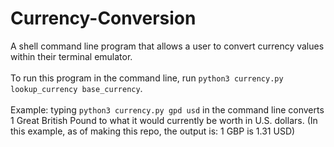 # Currency-Conversion
A shell command line program that allows a user to convert currency values within their terminal emulator.<br /><br />
To run this program in the command line, run ```python3 currency.py lookup_currency base_currency```.<br /><br />
Example: typing ```python3 currency.py gpd usd``` in the command line converts 1 Great British Pound to what it would currently be worth in U.S. dollars. (In this example, as of making this repo, the output is: 1 GBP is 1.31 USD)
